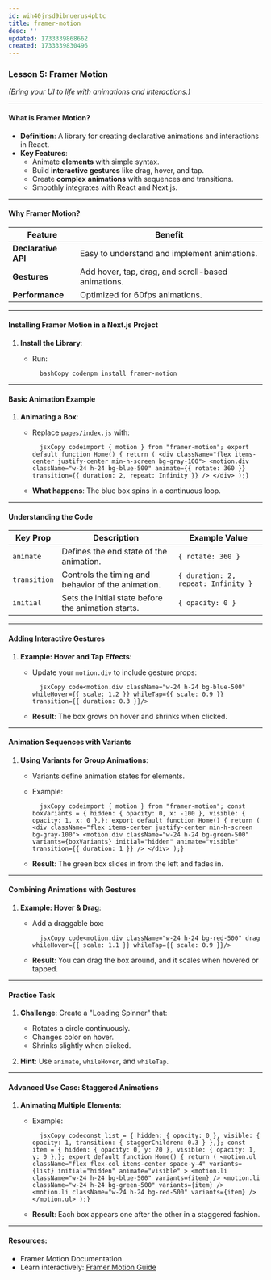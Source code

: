 ```yaml
---
id: wih40jrsd9ibnuerus4pbtc
title: framer-motion
desc: ''
updated: 1733339868662
created: 1733339830496
---
```


### Lesson 5: **Framer Motion**

*(Bring your UI to life with animations and interactions.)*

* * *

#### What is Framer Motion?

- **Definition**: A library for creating declarative animations and interactions in React.
- **Key Features**:
    - Animate **elements** with simple syntax.
    - Build **interactive gestures** like drag, hover, and tap.
    - Create **complex animations** with sequences and transitions.
    - Smoothly integrates with React and Next.js.

* * *

#### Why Framer Motion?

| Feature | Benefit |
| --- | --- |
| **Declarative API** | Easy to understand and implement animations. |
| **Gestures** | Add hover, tap, drag, and scroll-based animations. |
| **Performance** | Optimized for 60fps animations. |

* * *

#### Installing Framer Motion in a Next.js Project

1. **Install the Library**:
    - Run:

            bashCopy codenpm install framer-motion

* * *

#### Basic Animation Example

1. **Animating a Box**:
    - Replace `pages/index.js` with:

            jsxCopy codeimport { motion } from "framer-motion"; export default function Home() { return ( <div className="flex items-center justify-center min-h-screen bg-gray-100"> <motion.div className="w-24 h-24 bg-blue-500" animate={{ rotate: 360 }} transition={{ duration: 2, repeat: Infinity }} /> </div> );}
    - **What happens**: The blue box spins in a continuous loop.

* * *

#### Understanding the Code

| Key Prop | Description | Example Value |
| --- | --- | --- |
| `animate` | Defines the end state of the animation. | `{ rotate: 360 }` |
| `transition` | Controls the timing and behavior of the animation. | `{ duration: 2, repeat: Infinity }` |
| `initial` | Sets the initial state before the animation starts. | `{ opacity: 0 }` |

* * *

#### Adding Interactive Gestures

1. **Example: Hover and Tap Effects**:
    - Update your `motion.div` to include gesture props:

            jsxCopy code<motion.div className="w-24 h-24 bg-blue-500" whileHover={{ scale: 1.2 }} whileTap={{ scale: 0.9 }} transition={{ duration: 0.3 }}/>
    - **Result**: The box grows on hover and shrinks when clicked.

* * *

#### Animation Sequences with Variants

1. **Using Variants for Group Animations**:
    - Variants define animation states for elements.
    - Example:

            jsxCopy codeimport { motion } from "framer-motion"; const boxVariants = { hidden: { opacity: 0, x: -100 }, visible: { opacity: 1, x: 0 },}; export default function Home() { return ( <div className="flex items-center justify-center min-h-screen bg-gray-100"> <motion.div className="w-24 h-24 bg-green-500" variants={boxVariants} initial="hidden" animate="visible" transition={{ duration: 1 }} /> </div> );}
    - **Result**: The green box slides in from the left and fades in.

* * *

#### Combining Animations with Gestures

1. **Example: Hover & Drag**:
    - Add a draggable box:

            jsxCopy code<motion.div className="w-24 h-24 bg-red-500" drag whileHover={{ scale: 1.1 }} whileTap={{ scale: 0.9 }}/>
    - **Result**: You can drag the box around, and it scales when hovered or tapped.

* * *

#### Practice Task

1. **Challenge**: Create a "Loading Spinner" that:

    - Rotates a circle continuously.
    - Changes color on hover.
    - Shrinks slightly when clicked.
2. **Hint**: Use `animate`, `whileHover`, and `whileTap`.

* * *

#### Advanced Use Case: Staggered Animations

1. **Animating Multiple Elements**:
    - Example:

            jsxCopy codeconst list = { hidden: { opacity: 0 }, visible: { opacity: 1, transition: { staggerChildren: 0.3 } },}; const item = { hidden: { opacity: 0, y: 20 }, visible: { opacity: 1, y: 0 },}; export default function Home() { return ( <motion.ul className="flex flex-col items-center space-y-4" variants={list} initial="hidden" animate="visible" > <motion.li className="w-24 h-24 bg-blue-500" variants={item} /> <motion.li className="w-24 h-24 bg-green-500" variants={item} /> <motion.li className="w-24 h-24 bg-red-500" variants={item} /> </motion.ul> );}
    - **Result**: Each box appears one after the other in a staggered fashion.

* * *

#### Resources:

- Framer Motion Documentation
- Learn interactively: [Framer Motion Guide](https://motion.dev/)